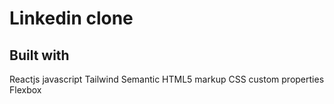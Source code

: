 # Linkedin clone
## Built with 

Reactjs
javascript
Tailwind
Semantic HTML5 markup
CSS custom properties
Flexbox